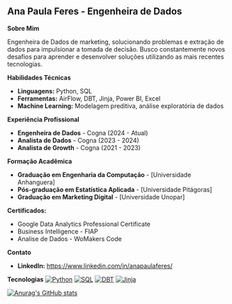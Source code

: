 ## **Ana Paula Feres** - Engenheira de Dados

**Sobre Mim**

Engenheira de Dados de marketing, solucionando problemas e extração de dados para impulsionar a tomada de decisão. Busco constantemente novos desafios para aprender e desenvolver soluções utilizando as mais recentes tecnologias.

**Habilidades Técnicas**

- **Linguagens:** Python, SQL
- **Ferramentas:** AirFlow, DBT, Jinja, Power BI, Excel
- **Machine Learning:** Modelagem preditiva, análise exploratória de dados

**Experiência Profissional**

- **Engenheira de Dados** - Cogna (2024 - Atual)
- **Analista de Dados** - Cogna (2023 - 2024)
- **Analista de Growth** - Cogna (2021 - 2023)

**Formação Acadêmica**

- **Graduação em Engenharia da Computação** - [Universidade Anhanguera]
- **Pós-graduação em Estatística Aplicada** - [Universidade Pitágoras]
- **Graduação em Marketing Digital** - [Universidade Unopar]

**Certificados:**

- Google Data Analytics Professional Certificate
- Business Intelligence - FIAP
- Analise de Dados - WoMakers Code

**Contato**

- **LinkedIn:** https://www.linkedin.com/in/anapaulaferes/


**Tecnologias**
[![Python](https://img.shields.io/badge/python-3670A0?style=for-the-badge&logo=python&logoColor=white)](https://www.python.org/)
[![SQL](https://img.shields.io/badge/SQL-3178C6?style=for-the-badge&logo=sql&logoColor=white)](https://www.postgresql.org/)
[![DBT](https://img.shields.io/badge/dbt-F26522?style=for-the-badge&logo=dbt&logoColor=white)](https://docs.getdbt.com/)
[![Jinja](https://img.shields.io/badge/Jinja-F44336?style=for-the-badge&logo=jinja&logoColor=white)](https://jinja.palletsprojects.com/)



[![Anurag's GitHub stats](https://github-readme-stats.vercel.app/api?username=apeferes)](https://github.com/apeferes/github-readme-stats)
